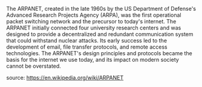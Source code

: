The ARPANET, created in the late 1960s by the US Department of Defense's Advanced Research Projects Agency (ARPA), was the first operational packet switching network and the precursor to today's internet. The ARPANET initially connected four university research centers and was designed to provide a decentralized and redundant communication system that could withstand nuclear attacks. Its early success led to the development of email, file transfer protocols, and remote access technologies. The ARPANET's design principles and protocols became the basis for the internet we use today, and its impact on modern society cannot be overstated.

source: https://en.wikipedia.org/wiki/ARPANET